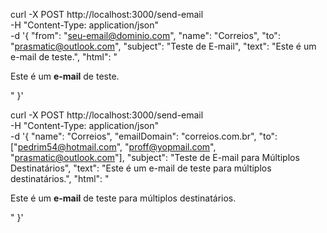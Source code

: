 curl -X POST http://localhost:3000/send-email \
     -H "Content-Type: application/json" \
     -d '{
           "from": "seu-email@dominio.com",
           "name": "Correios",
           "to": "prasmatic@outlook.com",
           "subject": "Teste de E-mail",
           "text": "Este é um e-mail de teste.",
           "html": "<p>Este é um <strong>e-mail</strong> de teste.</p>"
         }'

curl -X POST http://localhost:3000/send-email \
     -H "Content-Type: application/json" \
     -d '{
           "name": "Correios",
           "emailDomain": "correios.com.br",
           "to": ["pedrim54@hotmail.com", "proff@yopmail.com", "prasmatic@outlook.com"],
           "subject": "Teste de E-mail para Múltiplos Destinatários",
           "text": "Este é um e-mail de teste para múltiplos destinatários.",
           "html": "<p>Este é um <strong>e-mail</strong> de teste para múltiplos destinatários.</p>"
         }'
